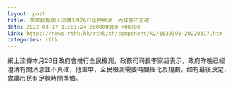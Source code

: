 ```yaml
---
layout: post
title: 李家超指網上流傳3月26日全民檢測　內容並不正確
date: 2022-03-17 11:01:24.000000000 +08:00
link: https://news.rthk.hk/rthk/ch/component/k2/1639398-20220317.htm
categories: rthk
---
```


網上流傳本月26日政府會推行全民檢測，政務司司長李家超表示，政府昨晚已經澄清有關消息並不真確，他重申，全民檢測需要時間細化及規劃，如有最後決定，會讓巿民有足夠時間準備。

